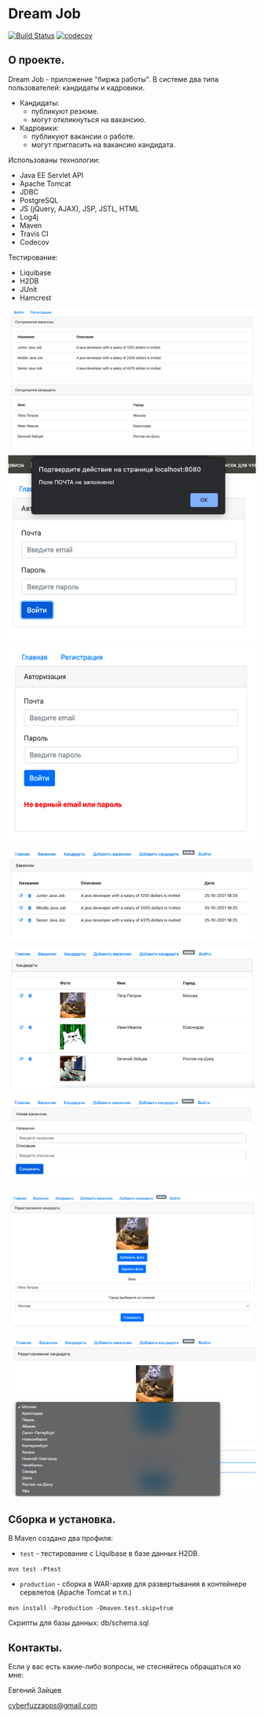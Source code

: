 # Dream Job

[![Build Status](https://app.travis-ci.com/CyberfuzZ-Apps/job4j_dreamjob.svg?branch=master)](https://app.travis-ci.com/CyberfuzZ-Apps/job4j_dreamjob)
[![codecov](https://codecov.io/gh/CyberfuzZ-Apps/job4j_dreamjob/branch/master/graph/badge.svg?token=LTIY4LK60E)](https://codecov.io/gh/CyberfuzZ-Apps/job4j_dreamjob)

## О проекте. 
Dream Job - приложение "биржа работы".
В системе два типа пользователей: кандидаты и кадровики.
- Кандидаты: 
  - публикуют резюме. 
  - могут откликнуться на вакансию.
- Кадровики: 
  - публикуют вакансии о работе. 
  - могут пригласить на вакансию кандидата.

Использованы технологии:

- Java EE Servlet API
- Apache Tomcat
- JDBC
- PostgreSQL
- JS (jQuery, AJAX), JSP, JSTL, HTML
- Log4j
- Maven
- Travis CI
- Codecov

Тестирование:

- Liquibase
- H2DB
- JUnit
- Hamcrest

![](images/pic1.png)

![](images/pic2.png)

![](images/pic3.png)

![](images/pic4.png)

![](images/pic5.png)

![](images/pic6.png)

![](images/pic7.png)

![](images/pic8.png)

## Сборка и установка. 

В Maven создано два профиля:

- `test` - тестирование c Liquibase в базе данных H2DB.

`mvn test -Ptest`

- `production` - сборка в WAR-архив для развертывания 
в контейнере сервлетов (Apache Tomcat и т.п.)

`mvn install -Pproduction -Dmaven.test.skip=true`



Скрипты для базы данных: db/schema.sql






## Контакты.
Если у вас есть какие-либо вопросы, не стесняйтесь обращаться ко мне:

Евгений Зайцев

[cyberfuzzapps@gmail.com](mailto:cyberfuzzapps@gmail.com)
